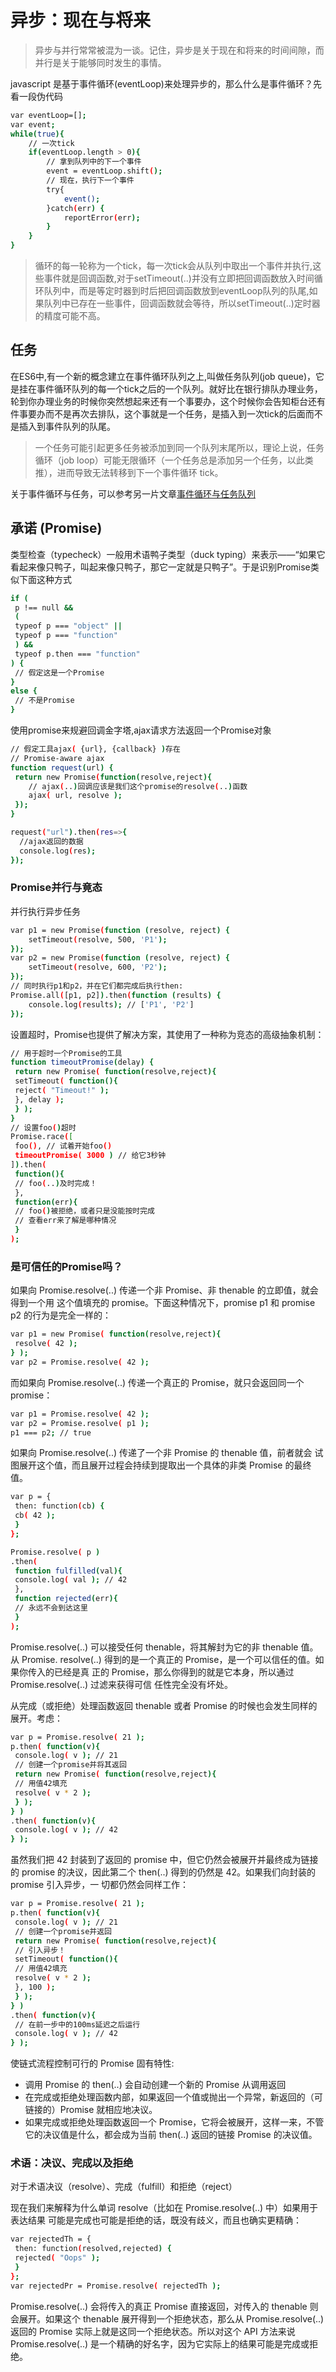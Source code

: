 # 异步：现在与将来

> 异步与并行常常被混为一谈。记住，异步是关于现在和将来的时间间隙，而并行是关于能够同时发生的事情。

javascript 是基于事件循环(eventLoop)来处理异步的，那么什么是事件循环？先看一段伪代码

```bash
var eventLoop=[];
var event;
while(true){
    // 一次tick
    if(eventLoop.length > 0){
        // 拿到队列中的下一个事件
        event = eventLoop.shift();
        // 现在，执行下一个事件
        try{
            event();
        }catch(err) {
            reportError(err);
        }
    }
}
```

> 循环的每一轮称为一个tick，每一次tick会从队列中取出一个事件并执行,这些事件就是回调函数,对于setTimeout(..)并没有立即把回调函数放入时间循环队列中，而是等定时器到时后把回调函数放到eventLoop队列的队尾,如果队列中已存在一些事件，回调函数就会等待，所以setTimeout(..)定时器的精度可能不高。

## 任务

在ES6中,有一个新的概念建立在事件循环队列之上,叫做任务队列(job queue)，它是挂在事件循环队列的每一个tick之后的一个队列。就好比在银行排队办理业务，轮到你办理业务的时候你突然想起来还有一个事要办，这个时候你会告知柜台还有件事要办而不是再次去排队，这个事就是一个任务，是插入到一次tick的后面而不是插入到事件队列的队尾。

>一个任务可能引起更多任务被添加到同一个队列末尾所以，理论上说，任务循环（job loop）可能无限循环（一个任务总是添加另一个任务，以此类推），进而导致无法转移到下一个事件循环 tick。

关于事件循环与任务，可以参考另一片文章[事件循环与任务队列](https://malcn.gitbook.io/notes/js/eventloop)

## 承诺 (Promise)

类型检查（typecheck）一般用术语鸭子类型（duck typing）来表示——“如果它看起来像只鸭子，叫起来像只鸭子，那它一定就是只鸭子”。于是识别Promise类似下面这种方式

```bash
if (
 p !== null &&
 (
 typeof p === "object" ||
 typeof p === "function"
 ) &&
 typeof p.then === "function"
) {
 // 假定这是一个Promise
}
else {
 // 不是Promise
}
```

使用promise来规避回调金字塔,ajax请求方法返回一个Promise对象

``` bash
// 假定工具ajax( {url}, {callback} )存在
// Promise-aware ajax
function request(url) {
 return new Promise(function(resolve,reject){
    // ajax(..)回调应该是我们这个promise的resolve(..)函数
    ajax( url, resolve );
 });
}

request("url").then(res=>{
  //ajax返回的数据
  console.log(res);
});
```

### Promise并行与竟态

并行执行异步任务

```bash
var p1 = new Promise(function (resolve, reject) {
    setTimeout(resolve, 500, 'P1');
});
var p2 = new Promise(function (resolve, reject) {
    setTimeout(resolve, 600, 'P2');
});
// 同时执行p1和p2，并在它们都完成后执行then:
Promise.all([p1, p2]).then(function (results) {
    console.log(results); // ['P1', 'P2']
});
```

设置超时，Promise也提供了解决方案，其使用了一种称为竞态的高级抽象机制：

```bash
// 用于超时一个Promise的工具
function timeoutPromise(delay) {
 return new Promise( function(resolve,reject){
 setTimeout( function(){
 reject( "Timeout!" );
 }, delay );
 } );
}
// 设置foo()超时
Promise.race([
 foo(), // 试着开始foo()
 timeoutPromise( 3000 ) // 给它3秒钟
]).then(
 function(){
 // foo(..)及时完成！
 },
 function(err){
 // foo()被拒绝，或者只是没能按时完成
 // 查看err来了解是哪种情况
 }
);
```

### 是可信任的Promise吗？

如果向 Promise.resolve(..) 传递一个非 Promise、非 thenable 的立即值，就会得到一个用
这个值填充的 promise。下面这种情况下，promise p1 和 promise p2 的行为是完全一样的：

```bash
var p1 = new Promise( function(resolve,reject){
 resolve( 42 );
} );
var p2 = Promise.resolve( 42 );
```

而如果向 Promise.resolve(..) 传递一个真正的 Promise，就只会返回同一个 promise：

```bash
var p1 = Promise.resolve( 42 );
var p2 = Promise.resolve( p1 );
p1 === p2; // true
```

如果向 Promise.resolve(..) 传递了一个非 Promise 的 thenable 值，前者就会
试图展开这个值，而且展开过程会持续到提取出一个具体的非类 Promise 的最终值。

```bash
var p = {
 then: function(cb) {
 cb( 42 );
 }
};

Promise.resolve( p )
.then(
 function fulfilled(val){
 console.log( val ); // 42
 },
 function rejected(err){
 // 永远不会到达这里
 }
);
```

Promise.resolve(..) 可以接受任何 thenable，将其解封为它的非 thenable 值。从 Promise.
resolve(..) 得到的是一个真正的 Promise，是一个可以信任的值。如果你传入的已经是真
正的 Promise，那么你得到的就是它本身，所以通过 Promise.resolve(..) 过滤来获得可信
任性完全没有坏处。

从完成（或拒绝）处理函数返回 thenable 或者 Promise 的时候也会发生同样的展开。考虑：

```bash
var p = Promise.resolve( 21 );
p.then( function(v){
 console.log( v ); // 21
 // 创建一个promise并将其返回
 return new Promise( function(resolve,reject){
 // 用值42填充
 resolve( v * 2 );
 } );
} )
.then( function(v){
 console.log( v ); // 42
} );
```

虽然我们把 42 封装到了返回的 promise 中，但它仍然会被展开并最终成为链接的 promise
的决议，因此第二个 then(..) 得到的仍然是 42。如果我们向封装的 promise 引入异步，一
切都仍然会同样工作：

```bash
var p = Promise.resolve( 21 );
p.then( function(v){
 console.log( v ); // 21
 // 创建一个promise并返回
 return new Promise( function(resolve,reject){
 // 引入异步！
 setTimeout( function(){
 // 用值42填充
 resolve( v * 2 );
 }, 100 );
 } );
} )
.then( function(v){
 // 在前一步中的100ms延迟之后运行
 console.log( v ); // 42
} );
```

使链式流程控制可行的 Promise 固有特性:

* 调用 Promise 的 then(..) 会自动创建一个新的 Promise 从调用返回
* 在完成或拒绝处理函数内部，如果返回一个值或抛出一个异常，新返回的（可链接的）Promise 就相应地决议。
* 如果完成或拒绝处理函数返回一个 Promise，它将会被展开，这样一来，不管它的决议值是什么，都会成为当前 then(..) 返回的链接 Promise 的决议值。

### 术语：决议、完成以及拒绝

对于术语决议（resolve）、完成（fulfill）和拒绝（reject）

现在我们来解释为什么单词 resolve（比如在 Promise.resolve(..) 中）如果用于表达结果
可能是完成也可能是拒绝的话，既没有歧义，而且也确实更精确：

```bash
var rejectedTh = {
 then: function(resolved,rejected) {
 rejected( "Oops" );
 }
};
var rejectedPr = Promise.resolve( rejectedTh );
```

Promise.resolve(..) 会将传入的真正 Promise 直接返回，对传入的 thenable 则会展开。如果这个 thenable 展开得到一个拒绝状态，那么从 Promise.resolve(..) 返回的 Promise 实际上就是这同一个拒绝状态。所以对这个 API 方法来说Promise.resolve(..) 是一个精确的好名字，因为它实际上的结果可能是完成或拒绝。